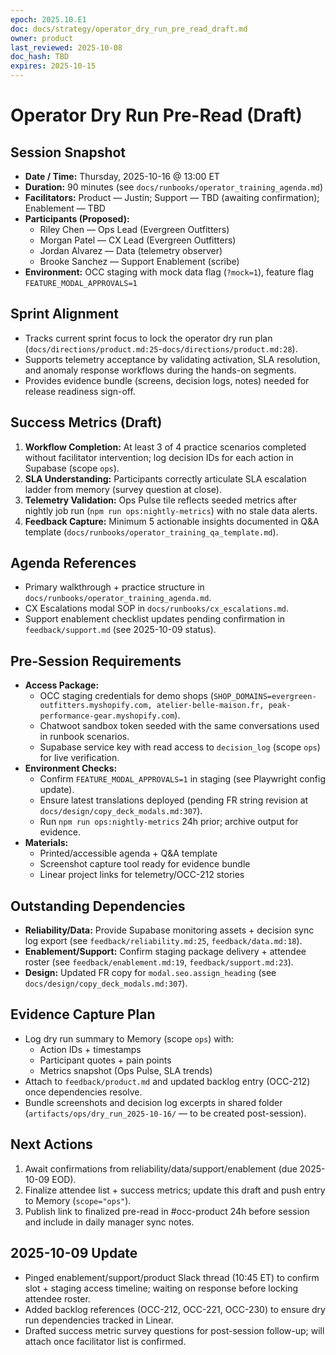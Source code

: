 ```yaml
---
epoch: 2025.10.E1
doc: docs/strategy/operator_dry_run_pre_read_draft.md
owner: product
last_reviewed: 2025-10-08
doc_hash: TBD
expires: 2025-10-15
---
```

# Operator Dry Run Pre-Read (Draft)

## Session Snapshot
- **Date / Time:** Thursday, 2025-10-16 @ 13:00 ET
- **Duration:** 90 minutes (see `docs/runbooks/operator_training_agenda.md`)
- **Facilitators:** Product — Justin; Support — TBD (awaiting confirmation); Enablement — TBD
- **Participants (Proposed):**
  - Riley Chen — Ops Lead (Evergreen Outfitters)
  - Morgan Patel — CX Lead (Evergreen Outfitters)
  - Jordan Alvarez — Data (telemetry observer)
  - Brooke Sanchez — Support Enablement (scribe)
- **Environment:** OCC staging with mock data flag (`?mock=1`), feature flag `FEATURE_MODAL_APPROVALS=1`

## Sprint Alignment
- Tracks current sprint focus to lock the operator dry run plan (`docs/directions/product.md:25`-`docs/directions/product.md:28`).
- Supports telemetry acceptance by validating activation, SLA resolution, and anomaly response workflows during the hands-on segments.
- Provides evidence bundle (screens, decision logs, notes) needed for release readiness sign-off.

## Success Metrics (Draft)
1. **Workflow Completion:** At least 3 of 4 practice scenarios completed without facilitator intervention; log decision IDs for each action in Supabase (scope `ops`).
2. **SLA Understanding:** Participants correctly articulate SLA escalation ladder from memory (survey question at close).
3. **Telemetry Validation:** Ops Pulse tile reflects seeded metrics after nightly job run (`npm run ops:nightly-metrics`) with no stale data alerts.
4. **Feedback Capture:** Minimum 5 actionable insights documented in Q&A template (`docs/runbooks/operator_training_qa_template.md`).

## Agenda References
- Primary walkthrough + practice structure in `docs/runbooks/operator_training_agenda.md`.
- CX Escalations modal SOP in `docs/runbooks/cx_escalations.md`.
- Support enablement checklist updates pending confirmation in `feedback/support.md` (see 2025-10-09 status).

## Pre-Session Requirements
- **Access Package:**
  - OCC staging credentials for demo shops (`SHOP_DOMAINS=evergreen-outfitters.myshopify.com, atelier-belle-maison.fr, peak-performance-gear.myshopify.com`).
  - Chatwoot sandbox token seeded with the same conversations used in runbook scenarios.
  - Supabase service key with read access to `decision_log` (scope `ops`) for live verification.
- **Environment Checks:**
  - Confirm `FEATURE_MODAL_APPROVALS=1` in staging (see Playwright config update).
  - Ensure latest translations deployed (pending FR string revision at `docs/design/copy_deck_modals.md:307`).
  - Run `npm run ops:nightly-metrics` 24h prior; archive output for evidence.
- **Materials:**
  - Printed/accessible agenda + Q&A template
  - Screenshot capture tool ready for evidence bundle
  - Linear project links for telemetry/OCC-212 stories

## Outstanding Dependencies
- **Reliability/Data:** Provide Supabase monitoring assets + decision sync log export (see `feedback/reliability.md:25`, `feedback/data.md:18`).
- **Enablement/Support:** Confirm staging package delivery + attendee roster (see `feedback/enablement.md:19`, `feedback/support.md:23`).
- **Design:** Updated FR copy for `modal.seo.assign_heading` (see `docs/design/copy_deck_modals.md:307`).

## Evidence Capture Plan
- Log dry run summary to Memory (scope `ops`) with:
  - Action IDs + timestamps
  - Participant quotes + pain points
  - Metrics snapshot (Ops Pulse, SLA trends)
- Attach to `feedback/product.md` and updated backlog entry (OCC-212) once dependencies resolve.
- Bundle screenshots and decision log excerpts in shared folder (`artifacts/ops/dry_run_2025-10-16/` — to be created post-session).

## Next Actions
1. Await confirmations from reliability/data/support/enablement (due 2025-10-09 EOD).
2. Finalize attendee list + success metrics; update this draft and push entry to Memory (`scope="ops"`).
3. Publish link to finalized pre-read in #occ-product 24h before session and include in daily manager sync notes.

## 2025-10-09 Update
- Pinged enablement/support/product Slack thread (10:45 ET) to confirm slot + staging access timeline; waiting on response before locking attendee roster.
- Added backlog references (OCC-212, OCC-221, OCC-230) to ensure dry run dependencies tracked in Linear.
- Drafted success metric survey questions for post-session follow-up; will attach once facilitator list is confirmed.
